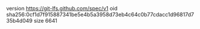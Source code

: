 version https://git-lfs.github.com/spec/v1
oid sha256:0cf1d7f915887341be5e4b5a3958d73eb4c64c0b77cdacc1d96817d735b4d049
size 6641
